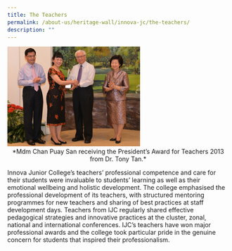 ```yaml
---
title: The Teachers
permalink: /about-us/heritage-wall/innova-jc/the-teachers/
description: ""
---
```

<img src="/images/innovajc2.jpg" style="width:60%">

<center>*Mdm Chan Puay San receiving the President’s Award for Teachers 2013 from Dr. Tony Tan.*</center>

Innova Junior College’s teachers’ professional competence and care for their students were invaluable to students’ learning as well as their emotional wellbeing and holistic development. The college emphasised the professional development of its teachers, with structured mentoring programmes for new teachers and sharing of best practices at staff development days. Teachers from IJC regularly shared effective pedagogical strategies and innovative practices at the cluster, zonal, national and international conferences. IJC’s teachers have won major professional awards and the college took particular pride in the genuine concern for students that inspired their professionalism.